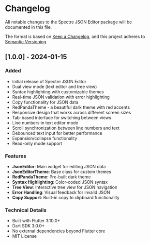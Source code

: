 # Changelog

All notable changes to the Spectre JSON Editor package will be documented in this file.

The format is based on [Keep a Changelog](https://keepachangelog.com/en/1.0.0/),
and this project adheres to [Semantic Versioning](https://semver.org/spec/v2.0.0.html).

## [1.0.0] - 2024-01-15

### Added
- Initial release of Spectre JSON Editor
- Dual view mode (text editor and tree view)
- Syntax highlighting with customizable themes
- Real-time JSON validation with error highlighting
- Copy functionality for JSON data
- RedPandaTheme - a beautiful dark theme with red accents
- Responsive design that works across different screen sizes
- Tab-based interface for switching between views
- Line numbers in text editor mode
- Scroll synchronization between line numbers and text
- Debounced text input for better performance
- Expansion/collapse functionality
- Read-only mode support

### Features
- **JsonEditor**: Main widget for editing JSON data
- **JsonEditorTheme**: Base class for custom themes
- **RedPandaTheme**: Pre-built dark theme
- **Syntax Highlighting**: Color-coded JSON syntax
- **Tree View**: Interactive tree view for JSON navigation
- **Error Handling**: Visual feedback for invalid JSON
- **Copy Support**: Built-in copy to clipboard functionality

### Technical Details
- Built with Flutter 3.10.0+
- Dart SDK 3.0.0+
- No external dependencies beyond Flutter core
- MIT License
